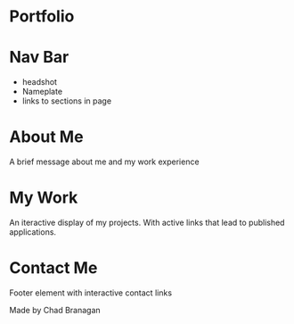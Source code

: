 # Portfolio

# Nav Bar
  * headshot
  * Nameplate
  * links to sections in page
  
  # About Me
  A brief message about me and my work experience
  
  # My Work
  An iteractive display of my projects. With active links that lead to published applications.
  
  # Contact Me
  Footer element with interactive contact links
  
  Made by Chad Branagan
